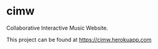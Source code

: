 # cimw
Collaborative Interactive Music Website.

This project can be found at https://cimw.herokuapp.com
